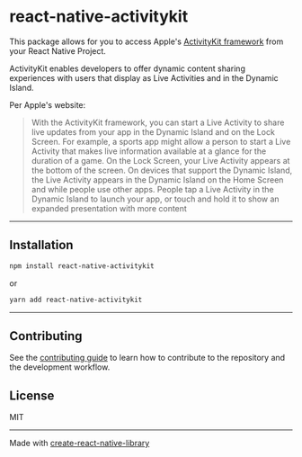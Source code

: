 # react-native-activitykit

This package allows for you to access Apple's [ActivityKit framework](https://developer.apple.com/documentation/activitykit) from your React Native Project.

ActivityKit enables developers to offer dynamic content sharing experiences with users that display as Live Activities and in the Dynamic Island.

Per Apple's website:
>With the ActivityKit framework, you can start a Live Activity to share live updates from your app in the Dynamic Island and on the Lock Screen. For example, a sports app might allow a person to start a Live Activity that makes live information available at a glance for the duration of a game. On the Lock Screen, your Live Activity appears at the bottom of the screen. On devices that support the Dynamic Island, the Live Activity appears in the Dynamic Island on the Home Screen and while people use other apps. People tap a Live Activity in the Dynamic Island to launch your app, or touch and hold it to show an expanded presentation with more content

---

## Installation

```sh
npm install react-native-activitykit
```

or

```sh
yarn add react-native-activitykit
```

---

## Contributing

See the [contributing guide](CONTRIBUTING.md) to learn how to contribute to the repository and the development workflow.

## License

MIT

---

Made with [create-react-native-library](https://github.com/callstack/react-native-builder-bob)
